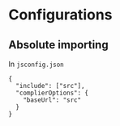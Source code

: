 # Configurations

## Absolute importing

In `jsconfig.json`

```
{
  "include": ["src"],
  "complierOptions": {
    "baseUrl": "src"
  }
}
```
